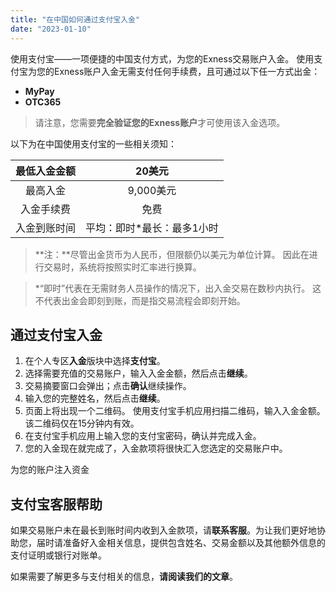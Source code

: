 ```yaml
---
title: "在中国如何通过支付宝入金"
date: "2023-01-10"
---
```


使用支付宝——一项便捷的中国支付方式，为您的Exness交易账户入金。 使用支付宝为您的Exness账户入金无需支付任何手续费，且可通过以下任一方式出金：

- **MyPay**
- **OTC365**

> 请注意，您需要**完全验证您的Exness账户**才可使用该入金选项。

以下为在中国使用支付宝的一些相关须知：

| 最低入金金额 | 20美元           |
|:------:|:--------------:|
| 最高入金   | 9,000美元        |
| 入金手续费  | 免费             |
| 入金到账时间 | 平均：即时*最长：最多1小时 |


> **注：**尽管出金货币为人民币，但限额仍以美元为单位计算。 因此在进行交易时，系统将按照实时汇率进行换算。

> *“即时”代表在无需财务人员操作的情况下，出入金交易在数秒内执行。 这不代表出金会即刻到账，而是指交易流程会即刻开始。

## **通过支付宝入金**

1. 在个人专区**入金**版块中选择**支付宝**。
2. 选择需要充值的交易账户，输入入金金额，然后点击**继续**。
3. 交易摘要窗口会弹出；点击**确认**继续操作。
4. 输入您的完整姓名，然后点击**继续**。
5. 页面上将出现一个二维码。 使用支付宝手机应用扫描二维码，输入入金金额。 该二维码仅在15分钟内有效。
6. 在支付宝手机应用上输入您的支付宝密码，确认并完成入金。
7. 您的入金现在就完成了，入金款项将很快汇入您选定的交易账户中。

为您的账户注入资金

## **支付宝客服帮助**

如果交易账户未在最长到账时间内收到入金款项，请**联系客服**。为让我们更好地协助您，届时请准备好入金相关信息，提供包含姓名、交易金额以及其他额外信息的支付证明或银行对账单。

如果需要了解更多与支付相关的信息，**请阅读我们的文章**。
